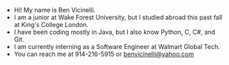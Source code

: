 - Hi! My name is Ben Vicinelli.
- I am a junior at Wake Forest University, but I studied abroad this past fall at King's College London.
- I have been coding mostly in Java, but I also know Python, C, C#, and Git.
- I am currently interning as a Software Engineer at Walmart Global Tech.
- You can reach me at 914-216-5915 or benvicinelli@yahoo.com
